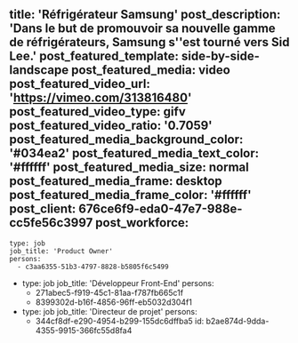 title: 'Réfrigérateur Samsung'
post_description: 'Dans le but de promouvoir sa nouvelle gamme de réfrigérateurs, Samsung s''est tourné vers Sid Lee.'
post_featured_template: side-by-side-landscape
post_featured_media: video
post_featured_video_url: 'https://vimeo.com/313816480'
post_featured_video_type: gifv
post_featured_video_ratio: '0.7059'
post_featured_media_background_color: '#034ea2'
post_featured_media_text_color: '#ffffff'
post_featured_media_size: normal
post_featured_media_frame: desktop
post_featured_media_frame_color: '#ffffff'
post_client: 676ce6f9-eda0-47e7-988e-cc5fe56c3997
post_workforce:
  -
    type: job
    job_title: 'Product Owner'
    persons:
      - c3aa6355-51b3-4797-8828-b5805f6c5499
  -
    type: job
    job_title: 'Développeur Front-End'
    persons:
      - 271abec5-f919-45c1-81aa-f787fb665c1f
      - 8399302d-b16f-4856-96ff-eb5032d304f1
  -
    type: job
    job_title: 'Directeur de projet'
    persons:
      - 344cf8df-e290-4954-b299-155dc6dffba5
id: b2ae874d-9dda-4355-9915-366fc55d8fa4
